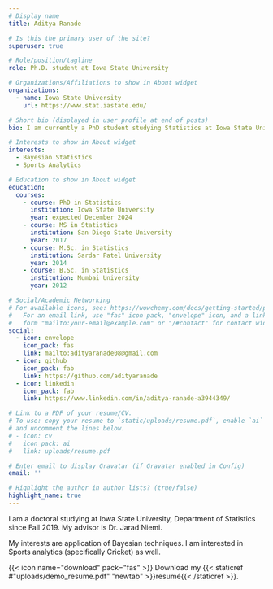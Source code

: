 ```yaml
---
# Display name
title: Aditya Ranade

# Is this the primary user of the site?
superuser: true

# Role/position/tagline
role: Ph.D. student at Iowa State University 

# Organizations/Affiliations to show in About widget
organizations:
  - name: Iowa State University
    url: https://www.stat.iastate.edu/

# Short bio (displayed in user profile at end of posts)
bio: I am currently a PhD student studying Statistics at Iowa State University. My advisor is Dr. Jarad Niemi

# Interests to show in About widget
interests:
  - Bayesian Statistics
  - Sports Analytics

# Education to show in About widget
education:
  courses:
    - course: PhD in Statistics
      institution: Iowa State University
      year: expected December 2024
    - course: MS in Statistics
      institution: San Diego State University
      year: 2017
    - course: M.Sc. in Statistics
      institution: Sardar Patel University
      year: 2014
    - course: B.Sc. in Statistics
      institution: Mumbai University
      year: 2012

# Social/Academic Networking
# For available icons, see: https://wowchemy.com/docs/getting-started/page-builder/#icons
#   For an email link, use "fas" icon pack, "envelope" icon, and a link in the
#   form "mailto:your-email@example.com" or "/#contact" for contact widget.
social:
  - icon: envelope
    icon_pack: fas
    link: mailto:adityaranade08@gmail.com
  - icon: github
    icon_pack: fab
    link: https://github.com/adityaranade
  - icon: linkedin
    icon_pack: fab
    link: https://www.linkedin.com/in/aditya-ranade-a3944349/

# Link to a PDF of your resume/CV.
# To use: copy your resume to `static/uploads/resume.pdf`, enable `ai` icons in `params.toml`,
# and uncomment the lines below.
# - icon: cv
#   icon_pack: ai
#   link: uploads/resume.pdf

# Enter email to display Gravatar (if Gravatar enabled in Config)
email: ''

# Highlight the author in author lists? (true/false)
highlight_name: true
---
```


I am a doctoral studying at Iowa State University, Department of Statistics since Fall 2019. My advisor is Dr. Jarad Niemi.

My interests are application of Bayesian techniques. I am interested in Sports analytics (specifically Cricket) as well.

{{< icon name="download" pack="fas" >}} Download my {{< staticref #"uploads/demo_resume.pdf" "newtab" >}}resumé{{< /staticref >}}.
